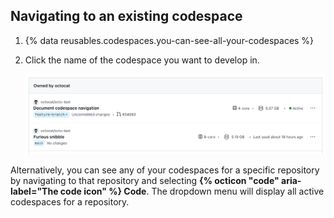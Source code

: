 ## Navigating to an existing codespace

1. {% data reusables.codespaces.you-can-see-all-your-codespaces %}
1. Click the name of the codespace you want to develop in.

   ![Screenshot of codespaces listed on the 'Your codespaces' page](/assets/images/help/codespaces/click-name-codespace.png)

Alternatively, you can see any of your codespaces for a specific repository by navigating to that repository and selecting **{% octicon "code" aria-label="The code icon" %} Code**. The dropdown menu will display all active codespaces for a repository.

